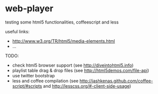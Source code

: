 web-player
==========

testing some html5 functionalities, coffeescript and less

useful links:
 - http://www.w3.org/TR/html5/media-elements.html
 - ...

TODO:
 - check html5 browser support (see http://diveintohtml5.info)
 - playlist table drag & drop files (see http://html5demos.com/file-api)
 - use twitter bootstrap
 - less and coffee compilation (see http://jashkenas.github.com/coffee-script/#scripts and http://lesscss.org/#-client-side-usage)
